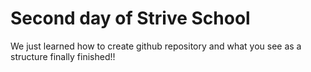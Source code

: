 # Second day of Strive School
We just learned how to create github repository and what you see as a structure 
finally finished!!
